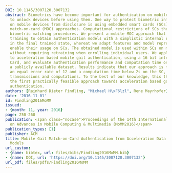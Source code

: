 ```yaml
---
DOI: 10.1145/3007120.3007132
abstract: Biometrics have become important for authentication on mobile devices, e.g.
  to unlock devices before using them. One way to protect biometric information stored
  on mobile devices from disclosure is using embedded smart cards (SCs) with biometric
  match-on-card (MOC) approaches. Computational restrictions of SCs thereby also limit
  biometric matching procedures. We present a mobile MOC approach that uses offline
  training to obtain authentication models with a simplistic internal representation
  in the final trained state, whereat we adapt features and model representation to
  enable their usage on SCs. The obtained model is used within SCs on mobile devices
  without requiring retraining when enrolling individual users. We apply our approach
  to acceleration based mobile gait authentication, using a 16 bit integer range Java
  Card, and evaluate authentication performance and computation time on the SC using
  a publicly available dataset. Results indicate that our approach is feasible with
  an equal error rate of 12 and a computation time below 2s on the SC, including data
  transmissions and computations. To the best of our knowledge, this thereby represents
  the first practically feasible approach towards acceleration based gait match-on-card
  authentication.
authors: [Rainhard Dieter Findling, "Michael H\xF6lzl", Rene Mayrhofer]
date: '2016-11-01'
id: Findling2016MoMM
issued:
- {month: 11, year: 2016}
page: 250-260
publication: <span class="nocase">Proceedings of the 14th International Conference
  on Advances in Mobile Computing & Multimedia (MoMM2016)</span>
publication_types: [1]
publisher: ACM
title: Mobile Gait Match-on-Card Authentication from Acceleration Data with Offline-Simplified
  Models
url_custom:
- {name: bibtex, url: files/bibs/Findling2016MoMM.bib}
- {name: DOI, url: 'https://doi.org/10.1145/3007120.3007132'}
url_pdf: files/pdfs/Findling2016MoMM
---
```

